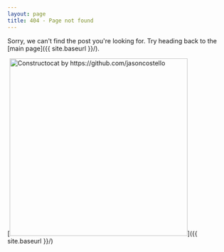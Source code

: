 ```yaml
---
layout: page
title: 404 - Page not found
---
```


Sorry, we can't find the post you're looking for. Try heading back to the [main page]({{ site.baseurl }}/).

[<img src="{{ site.baseurl }}/images/404.jpg" alt="Constructocat by https://github.com/jasoncostello" style="width: 400px;"/>]({{ site.baseurl }}/)